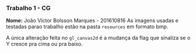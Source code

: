 ### Trabalho 1 - CG
**Nome:** João Víctor Bolsson Marques - 201610816
As imagens usadas e testadas parao trabalho estão na pasta `resources` em formato bmp.

A única alteração feita no `gl_canvas2d` é a mudança da flag que sinaliza se o Y cresce pra cima ou pra baixo.
